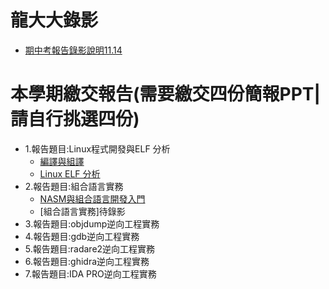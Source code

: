 # 龍大大錄影


- [期中考報告錄影說明11.14](https://youtu.be/G-EqiKtVf4U)

# 本學期繳交報告(需要繳交四份簡報PPT|請自行挑選四份)
- 1.報告題目:Linux程式開發與ELF 分析
  - [編譯與組譯](https://youtu.be/oWugDwITzLg)
  - [Linux ELF 分析](https://youtu.be/gjcgiL0i02Q)
- 2.報告題目:組合語言實務
  - [NASM與組合語言開發入門](https://youtu.be/1aWERf19I5A)
  - [組合語言實務]待錄影
- 3.報告題目:objdump逆向工程實務
- 4.報告題目:gdb逆向工程實務
- 5.報告題目:radare2逆向工程實務
- 6.報告題目:ghidra逆向工程實務
- 7.報告題目:IDA PRO逆向工程實務
 
